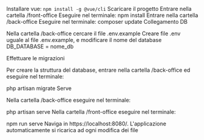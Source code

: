 Installare vue:
`npm install -g @vue/cli`
Scaricare il progetto
Entrare nella cartella /front-office
Eseguire nel terminale:
npm install
Entrare nella cartella /back-office
Eseguire nel terminale:
composer update
Collegamento DB

Nella cartella /back-office cercare il file .env.example Creare file .env uguale al file .env.example, e modificare il nome del database DB_DATABASE = nome_db

Effettuare le migrazioni

Per creare la struttura del database, entrare nella cartella /back-office ed eseguire nel terminale:

php artisan migrate
Serve

Nella cartella /back-office eseguire nel terminale:

php artisan serve
Nella cartella /front-office eseguire nel terminale:

npm run serve
Naviga in https://localhost:8080/. L'applicazione automaticamente si ricarica ad ogni modifica dei file

